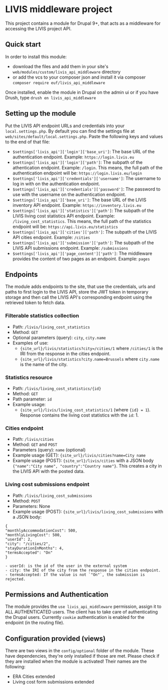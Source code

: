 # LIVIS middleware project

This project contains a module for Drupal 9+, that acts as a middleware for accessing the LIVIS project API.

## Quick start

In order to install this module:
  - download the files and add them in your site's `web/modules/custom/livis_api_middleware` directory
  - or add the vcs to your composer json and install it via composer `composer require euf/livis_api_middleware`

Once installed, enable the module in Drupal on the admin ui or if you have Drush, type `drush en livis_api_middleware`

## Setting up the module

Put the LIVIS API endpoint URLs and credentials into your `local.settings.php`. By default you can find the settings file at `web/sites/default/local.settings.php`. Paste the following keys and values to the end of that file:
  - `$settings['livis_api']['login']['base_uri']`: The base URL of the authentication endpoint. Example: `https://login.livis.eu`
  - `$settings['livis_api']['login']['path']`: The subpath of the athentication endpoint. Example: `/login`. This means, the full path of the authentication endpoint will be: `https://login.livis.eu/login`
  - `$settings['livis_api']['credentials']['username']`: The username to log in with on the authentication endpoint.
  - `$settings['livis_api']['credentials']['password']`: The password to use with the username on the authentication endpoint.
  - `$settings['livis_api']['base_uri']`: The base URL of the LIVIS inventory API endpoint. Example: `https://inventory.livis.eu`
  - `$settings['livis_api']['statistics']['path']`: The subpath of the LIVIS living cost statistics API endpoint. Example: `/living_cost_statistics`. This means, the full path of the statistics endpoint will be: `https://api.livis.eu/statistics`
  - `$settings['livis_api']['cities']['path']`: The subpath of the LIVIS API cities endpoint. Example: `/cities`
  - `$settings['livis_api']['submission']['path']`: The subpath of the LIVIS API submissions endpoint. Example: `/submissions`
  - `$settings['livis_api']['page_content']['path']`: The middleware provides the content of two pages as an endpoint. Example: `pages`

## Endpoints
The module adds endpoints to the site, that use the credentials, urls and paths to first login to the LIVIS API, store the JWT token in temporary storage and then call the LIVIS API's corresponding endpoint using the retrieved token to fetch data.

### Filterable statistics collection
  - Path: `/livis/living_cost_statistics`
  - Method: `GET`
  - Optional parameters (query): `city`, `city.name`
  - Examples of use:
    - `{site_url}/livis/statistics?city=/cities/1` where `/cities/1` is the IRI from the response in the cities endpoint.
    - `{site_url}/livis/statistics?city.name=Brussels` where `city.name` is the name of the city.

### Statistics resource
  - Path: `/livis/living_cost_statistics/{id}`
  - Method: `GET`
  - Path parameter: `id`
  - Example usage:
    - `{site_url}/livis/living_cost_statistics/1` (where `{id} = 1`). Response contains the living cost statistics with the `id`: 1.

### Cities endpoint
  - Path: `/livis/cities`
  - Method: `GET` and `POST`
  - Parameters (query): `name` (optional)
  - Example usage (GET): `{site_url}/livis/cities?name=City name`
  - Example usage (POST): `{site_url}/livis/cities` with a JSON body `{"name":"City name", "country":"Country name"}`. This creates a city in the LIVIS API with the posted data.

### Living cost submissions endpoint
  - Path: `/livis/living_cost_submissions`
  - Method: `POST`
  - Parameters: None
  - Example usage (POST): `{site_url}/livis/living_cost_submissions` with a JSON body:
  ```
  {
  "monthlyAccommodationCost": 500,
  "monthlyLivingCost": 500,
  "userId": 2,
  "city": "/cities/2",
  "stayDurationInMonths": 4,
  "termsAccepted": "On"
  }
  ```
    - userId: is the id of the user in the external system
    - city: the IRI of the city from the response in the cities endpoint.
    - termsAccepted: If the value is not `"On"`, the submission is rejected.

## Permissions and Authentication
The module provides the `use livis_api_middleware` permission, assign it to ALL AUTHENTICATED users. The client has to take care of authenticating the Drupal users. Currently  `cookie` authentication is enabled for the endpoint (in the routing file).

## Configuration provided (views)
There are two views in the `config/optional` folder of the module. These have dependencies, they're only installed if those are met. Please check if they are installed when the module is activated! Their names are the following:
  - ERA Cities extended
  - Living cost form submissions extended
